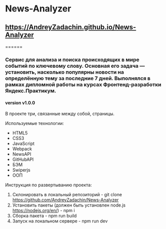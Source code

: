 # News-Analyzer

## https://AndreyZadachin.github.io/News-Analyzer

======

### Сервис для анализа и поиска происходящих в мире событий по ключевому слову. Основная его задача — установить, насколько популярны новости на определённую тему за последние 7 дней. Выполнялся в рамках дипломной работы на курсах Фронтенд-разработки Яндекс.Практикум.

#### version v1.0.0

В проекте три, связанные между собой, страницы.

Используемые технологии:

- HTML5
- CSS3
- JavaScript
- Webpack
- NewsAPI
- GitHubAPI
- БЭМ
- Swiperjs
- ООП

Инструкция по развертыванию проекта:

1. Склонировать в локальный репозиторий - git clone https://github.com/AndreyZadachin/News-Analyzer
2. Установить пакеты (должен быть установлен node.js <https://nodejs.org/en/>) - npm i
3. Сборка пакета - npm run build
4. Запуск на локальном сервере - npm run dev
